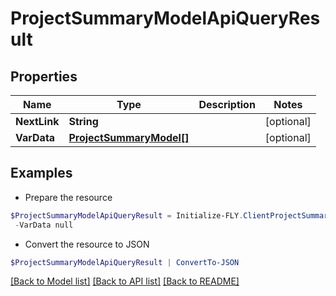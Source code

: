 # ProjectSummaryModelApiQueryResult
## Properties

Name | Type | Description | Notes
------------ | ------------- | ------------- | -------------
**NextLink** | **String** |  | [optional] 
**VarData** | [**ProjectSummaryModel[]**](ProjectSummaryModel.md) |  | [optional] 

## Examples

- Prepare the resource
```powershell
$ProjectSummaryModelApiQueryResult = Initialize-FLY.ClientProjectSummaryModelApiQueryResult  -NextLink null `
 -VarData null
```

- Convert the resource to JSON
```powershell
$ProjectSummaryModelApiQueryResult | ConvertTo-JSON
```

[[Back to Model list]](../README.md#documentation-for-models) [[Back to API list]](../README.md#documentation-for-api-endpoints) [[Back to README]](../README.md)

